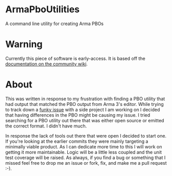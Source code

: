 # ArmaPboUtilities
A command line utility for creating Arma PBOs

# Warning
Currently this piece of software is early-access. It is based off the 
[documentation on the community wiki](https://community.bistudio.com/wiki/PBO_File_Format).

# About
This was written in response to my frustration with finding a PBO utility that had output that matched the PBO output
from Arma 3's editor. While trying to track down a [funky issue](https://github.com/DUWS-R-Team/DUWS-R/issues/31) with a 
side project I am working on I decided that having differences in the PBO might be causing my issue. I tried searching for
a PBO utility out there that was either open source or emitted the correct format. I didn't have much. 

In response the lack of tools out there that were open I decided to start one. If you're looking at the earlier commits they
were mainly targeting a minimally viable product. As I can dedicate more time to this I will work on getting it more maintainable.
Logic will be a little less coupled and the unit test coverage will be raised. As always, if you find a bug or something that
I missed feel free to drop me an issue or fork, fix, and make me a pull request :-). 
